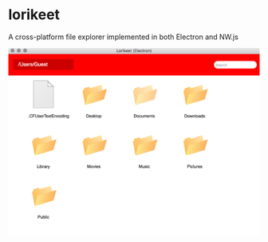# lorikeet

A cross-platform file explorer implemented in both Electron and NW.js

![](./screenshot.png)